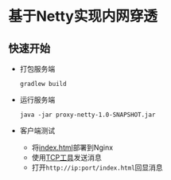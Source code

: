 # 基于Netty实现内网穿透

## 快速开始

* 打包服务端

  ```shell
  gradlew build
  ```

* 运行服务端

  ```shell
  java -jar proxy-netty-1.0-SNAPSHOT.jar
  ```

* 客户端测试  
  * 将[index.html](./ui-ngx/index.html)部署到Nginx
  * 使用[TCP工具](https://github.com/sinpolib/sokit)发送消息
  * 打开`http://ip:port/index.html`回显消息
